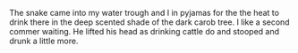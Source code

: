The snake came into my water trough and I in pyjamas for the the heat to drink there in the deep scented shade of the dark carob tree. I like a second commer waiting.
He lifted his head as drinking cattle do and stooped and drunk a little more.

